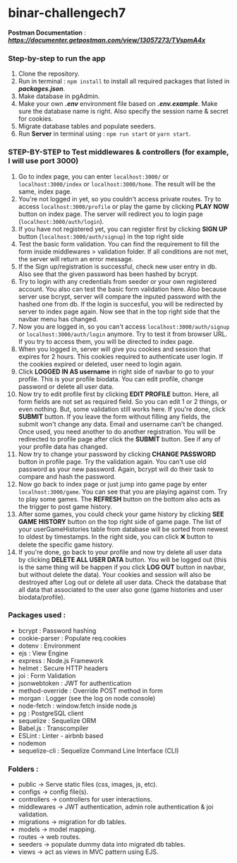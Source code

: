 # binar-challengech7

**Postman Documentation** : **_https://documenter.getpostman.com/view/13057273/TVspmA4x_**

### Step-by-step to run the app

1. Clone the repository.
2. Run in terminal : `npm install` to install all required packages that listed in **_packages.json_**.
3. Make database in pgAdmin.
4. Make your own **_.env_** environment file based on **_.env.example_**. Make sure the database name is right. Also specify the session name & secret for cookies.
5. Migrate database tables and populate seeders.
6. Run **Server** in terminal using : `npm run start` or `yarn start`.

### STEP-BY-STEP to Test middlewares & controllers (for example, I will use port 3000)

1. Go to index page, you can enter `localhost:3000/` or `localhost:3000/index` or `localhost:3000/home`. The result will be the same, index page.
2. You're not logged in yet, so you couldn't access private routes. Try to access `localhost:3000/profile` or play the game by clicking **PLAY NOW** button on index page. The server will redirect you to login page (`localhost:3000/auth/login`).
3. If you have not registered yet, you can register first by clicking **SIGN UP** button (`localhost:3000/auth/signup`) in the top right side
4. Test the basic form validation. You can find the requirement to fill the form inside middlewares > validation folder. If all conditions are not met, the server will return an error message.
5. If the Sign up/registration is successful, check new user entry in db. Also see that the given password has been hashed by bcrypt.
6. Try to login with any credentials from seeder or your own registered account. You also can test the basic form validation here. Also because server use bcrypt, server will compare the inputed password with the hashed one from db. If the login is succesful, you will be redirected by server to index page again. Now see that in the top right side that the navbar menu has changed.
7. Now you are logged in, so you can't access `localhost:3000/auth/signup` or `localhost:3000/auth/login` anymore. Try to test it from browser URL. If you try to access them, you will be directed to index page.
8. When you logged in, server will give you cookies and session that expires for 2 hours. This cookies required to authenticate user login. If the cookies expired or deleted, user need to login again.
9. Click **LOGGED IN AS username** in right side of navbar to go to your profile. This is your profile biodata. You can edit profile, change password or delete all user data.
10. Now try to edit profile first by clicking **EDIT PROFILE** button. Here, all form fields are not set as required field. So you can edit 1 or 2 things, or even nothing. But, some validation still works here. If you're done, click **SUBMIT** button. If you leave the form without filling any fields, the submit won't change any data. Email and username can't be changed. Once used, you need another to do another registration. You will be redirected to profile page after click the **SUBMIT** button. See if any of your profile data has changed.
11. Now try to change your password by clicking **CHANGE PASSWORD** button in profile page. Try the validation again. You can't use old password as your new password. Again, bcrypt will do their task to compare and hash the password.
12. Now go back to index page or just jump into game page by enter `localhost:3000/game`. You can see that you are playing against com. Try to play some games. The **REFRESH** button on the bottom also acts as the trigger to post game history.
13. After some games, you could check your game history by clicking **SEE GAME HISTORY** button on the top right side of game page. The list of your userGameHistories table from database will be sorted from newest to oldest by timestamps. In the right side, you can click &#10060; button to delete the specific game history.
14. If you're done, go back to your profile and now try delete all user data by clicking **DELETE ALL USER DATA** button. You will be logged out (this is the same thing will be happen if you click **LOG OUT** button in navbar, but without delete the data). Your cookies and session will also be destroyed after Log out or delete all user data. Check the database that all data that associated to the user also gone (game histories and user biodata/profile).

### Packages used :

- bcrypt : Password hashing
- cookie-parser : Populate req.cookies
- dotenv : Environment
- ejs : View Engine
- express : Node.js Framework
- helmet : Secure HTTP headers
- joi : Form Validation
- jsonwebtoken : JWT for authentication
- method-override : Override POST method in form
- morgan : Logger (see the log on node console)
- node-fetch : window.fetch inside node.js
- pg : PostgreSQL client
- sequelize : Sequelize ORM
- Babel.js : Transcompiler
- ESLint : Linter - airbnb based
- nodemon
- sequelize-cli : Sequelize Command Line Interface (CLI)

### Folders :

- public -> Serve static files (css, images, js, etc).
- configs -> config file(s).
- controllers -> controllers for user interactions.
- middlewares -> JWT authentication, admin role authentication & joi validation.
- migrations -> migration for db tables.
- models -> model mapping.
- routes -> web routes.
- seeders -> populate dummy data into migrated db tables.
- views -> act as views in MVC pattern using EJS.
